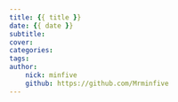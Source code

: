 ```yaml
---
title: {{ title }}
date: {{ date }}
subtitle: 
cover: 
categories: 
tags:
author:
    nick: minfive
    github: https://github.com/Mrminfive
---
```

